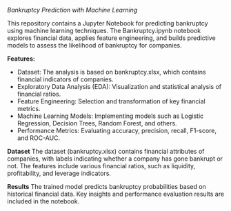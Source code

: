 *Bankruptcy Prediction with Machine Learning*

This repository contains a Jupyter Notebook for predicting bankruptcy using machine learning techniques. The Bankruptcy.ipynb notebook explores financial data, applies feature engineering, and builds predictive models to assess the likelihood of bankruptcy for companies.

**Features:**
- Dataset: The analysis is based on bankruptcy.xlsx, which contains financial indicators of companies.
- Exploratory Data Analysis (EDA): Visualization and statistical analysis of financial ratios.
- Feature Engineering: Selection and transformation of key financial metrics.
- Machine Learning Models: Implementing models such as Logistic Regression, Decision Trees, Random Forest, and others.
- Performance Metrics: Evaluating accuracy, precision, recall, F1-score, and ROC-AUC.

**Dataset**
The dataset (bankruptcy.xlsx) contains financial attributes of companies, with labels indicating whether a company has gone bankrupt or not. The features include various financial ratios, such as liquidity, profitability, and leverage indicators.

**Results**
The trained model predicts bankruptcy probabilities based on historical financial data. Key insights and performance evaluation results are included in the notebook.
